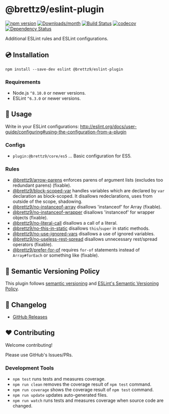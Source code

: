 # @brettz9/eslint-plugin

[![npm version](https://img.shields.io/npm/v/@brettz9/eslint-plugin.svg)](https://www.npmjs.com/package/@brettz9/eslint-plugin)
[![Downloads/month](https://img.shields.io/npm/dm/@brettz9/eslint-plugin.svg)](http://www.npmtrends.com/@brettz9/eslint-plugin)
[![Build Status](https://github.com/brettz9/eslint-plugin/workflows/CI/badge.svg)](https://github.com/brettz9/eslint-plugin/actions)
[![codecov](https://codecov.io/gh/brettz9/eslint-plugin/branch/master/graph/badge.svg)](https://codecov.io/gh/brettz9/eslint-plugin)
[![Dependency Status](https://david-dm.org/brettz9/eslint-plugin.svg)](https://david-dm.org/brettz9/eslint-plugin)

Additional ESLint rules and ESLint configurations.

## 💿 Installation

```
npm install --save-dev eslint @brettz9/eslint-plugin
```

### Requirements

- Node.js `^8.10.0` or newer versions.
- ESLint `^6.3.0` or newer versions.

## 📖 Usage

Write in your ESLint configurations: http://eslint.org/docs/user-guide/configuring#using-the-configuration-from-a-plugin

### Configs

- `plugin:@brettz9/core/es5` ... Basic configuration for ES5.

### Rules

- [@brettz9/arrow-parens](docs/rules/arrow-parens.md) enforces parens of argument lists (excludes too redundant parens) (fixable).
- [@brettz9/block-scoped-var](docs/rules/block-scoped-var.md) handles variables which are declared by `var` declaration as block-scoped. It disallows redeclarations, uses from outside of the scope, shadowing.
- [@brettz9/no-instanceof-array](docs/rules/no-instanceof-array.md) disallows 'instanceof' for Array (fixable).
- [@brettz9/no-instanceof-wrapper](docs/rules/no-instanceof-wrapper.md) disallows 'instanceof' for wrapper objects (fixable).
- [@brettz9/no-literal-call](docs/rules/no-literal-call.md) disallows a call of a literal.
- [@brettz9/no-this-in-static](docs/rules/no-this-in-static.md) disallows `this`/`super` in static methods.
- [@brettz9/no-use-ignored-vars](docs/rules/no-use-ignored-vars.md) disallows a use of ignored variables.
- [@brettz9/no-useless-rest-spread](docs/rules/no-useless-rest-spread.md) disallows unnecessary rest/spread operators (fixable).
- [@brettz9/prefer-for-of](docs/rules/prefer-for-of.md) requires `for-of` statements instead of `Array#forEach` or something like (fixable).

## 🚥 Semantic Versioning Policy

This plugin follows [semantic versioning](http://semver.org/) and [ESLint's Semantic Versioning Policy](https://github.com/eslint/eslint#semantic-versioning-policy).

## 📰 Changelog

- [GitHub Releases](https://github.com/brettz9/eslint-plugin/releases)

## ❤️ Contributing

Welcome contributing!

Please use GitHub's Issues/PRs.

### Development Tools

- `npm test` runs tests and measures coverage.
- `npm run clean` removes the coverage result of `npm test` command.
- `npm run coverage` shows the coverage result of `npm test` command.
- `npm run update` updates auto-generated files.
- `npm run watch` runs tests and measures coverage when source code are changed.
